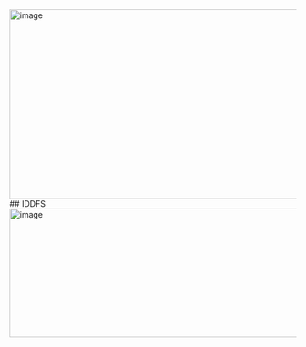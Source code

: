 <img width="1197" height="333" alt="image" src="https://github.com/user-attachments/assets/3db7a33d-7a8a-4490-976a-b1834e45e596" />  
## IDDFS    
<img width="511" height="226" alt="image" src="https://github.com/user-attachments/assets/3f3e6d9f-e2e2-4f7b-82a3-f8d93f2003ae" />
